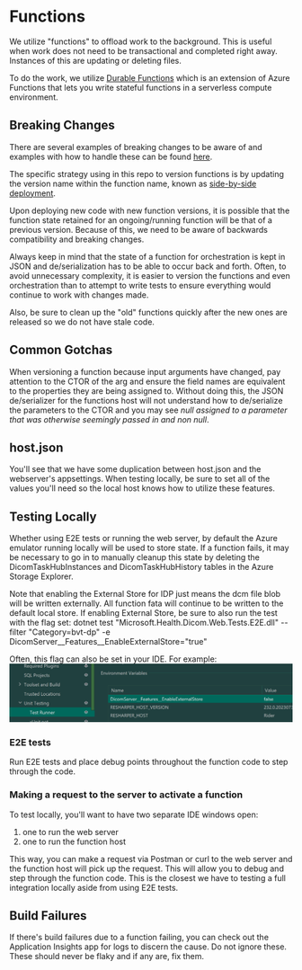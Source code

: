 # Functions

We utilize "functions" to offload work to the background. This is useful when work does not need to be transactional
and completed right away. Instances of this are updating or deleting files.

To do the work, we utilize [Durable Functions](https://learn.microsoft.com/en-us/azure/azure-functions/durable/) which is an extension of Azure Functions that lets you write stateful functions in a serverless compute environment.

## Breaking Changes
There are several examples of breaking changes to be aware of and examples with how to handle these can be found
[here](https://learn.microsoft.com/en-us/azure/azure-functions/durable/durable-functions-versioning?tabs=csharp#how-to-handle-breaking-changes).

The specific strategy using in this repo to version functions is by updating the version name within the function
name, known as [side-by-side deployment](https://learn.microsoft.com/en-us/azure/azure-functions/durable/durable-functions-versioning?tabs=csharp#side-by-side-deployments).

Upon deploying new code with new function versions, it is possible that the function state retained for an
ongoing/running function will be that of a previous version. Because of this, we need to be aware of backwards
compatibility and breaking changes.

Always keep in mind that the state of a function for orchestration is kept in JSON and de/serialization has to be
able to occur back and forth. Often, to avoid unnecessary complexity, it is easier to version the functions and
even orchestration than to attempt to write tests to ensure everything would continue to work with changes made.

Also, be sure to clean up the "old" functions quickly after the new ones are released so we do not have stale code.

## Common Gotchas

When versioning a function because input arguments have changed, pay attention to the CTOR of the arg and ensure the
field names are equivalent to the properties they are being assigned to. Without doing this, the JSON de/serializer
for the functions host will not understand how to de/serialize the parameters to the CTOR and you may see *null
assigned to a parameter that was otherwise seemingly passed in and non null*.

## host.json
You'll see that we have some duplication between host.json and the webserver's appsettings. When testing locally, be
sure to set all of the values you'll need so the local host knows how to utilize these features.

## Testing Locally

Whether using E2E tests or running the web server, by default the Azure emulator running locally will be used to
store state. If a function fails, it may be necessary to go in to manually cleanup this state by deleting the
DicomTaskHubInstances and DicomTaskHubHistory tables in the Azure Storage Explorer.

Note that enabling the External Store for IDP just means the dcm file blob will be written externally. All function
fata will continue to be written to the default local store.
If enabling External Store, be sure to also run the test with the flag set:
dotnet test "Microsoft.Health.Dicom.Web.Tests.E2E.dll" --filter "Category=bvt-dp" -e DicomServer__Features__EnableExternalStore="true"

Often, this flag can also be set in your IDE. For example:
![img.png](img.png)

### E2E tests

Run E2E tests and place debug points throughout the function code to step through the code.

### Making a request to the server to activate a function

To test locally, you'll want to have two separate IDE windows open:
1. one to run the web server
2. one to run the function host

This way, you can make a request via Postman or curl to the web server and the function host will pick up the request.
This will allow you to debug and step through the function code. This is the closest we have to testing a full
integration locally aside from using E2E tests.

## Build Failures
If there's build failures due to a function failing, you can check out the Application Insights app for logs to
discern the cause. Do not ignore these. These should never be flaky and if any are, fix them.
